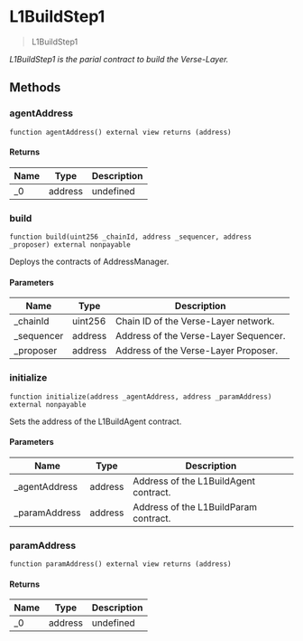 # L1BuildStep1



> L1BuildStep1



*L1BuildStep1 is the parial contract to build the Verse-Layer.*

## Methods

### agentAddress

```solidity
function agentAddress() external view returns (address)
```






#### Returns

| Name | Type | Description |
|---|---|---|
| _0 | address | undefined

### build

```solidity
function build(uint256 _chainId, address _sequencer, address _proposer) external nonpayable
```

Deploys the contracts of AddressManager.



#### Parameters

| Name | Type | Description |
|---|---|---|
| _chainId | uint256 | Chain ID of the Verse-Layer network.
| _sequencer | address | Address of the Verse-Layer Sequencer.
| _proposer | address | Address of the Verse-Layer Proposer.

### initialize

```solidity
function initialize(address _agentAddress, address _paramAddress) external nonpayable
```

Sets the address of the L1BuildAgent contract.



#### Parameters

| Name | Type | Description |
|---|---|---|
| _agentAddress | address | Address of the L1BuildAgent contract.
| _paramAddress | address | Address of the L1BuildParam contract.

### paramAddress

```solidity
function paramAddress() external view returns (address)
```






#### Returns

| Name | Type | Description |
|---|---|---|
| _0 | address | undefined





